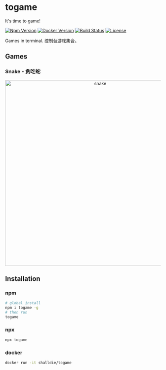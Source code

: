 # togame

It's time to game!

[![Npm Version](https://img.shields.io/npm/v/togame.svg?logo=npm&style=flat-square)](https://www.npmjs.com/package/togame)
[![Docker Version](https://img.shields.io/docker/v/shalldie/togame?label=docker&logo=docker&style=flat-square)](https://hub.docker.com/r/shalldie/togame)
[![Build Status](https://img.shields.io/github/workflow/status/shalldie/togame/ci?label=build&logo=github&style=flat-square)](https://github.com/shalldie/togame/actions)
[![License](https://img.shields.io/github/license/shalldie/togame?logo=github&style=flat-square)](https://github.com/shalldie/togame)

Games in terminal. 控制台游戏集合。

## Games

### Snake - 贪吃蛇

<p align="center">
    <img width="600" src="https://user-images.githubusercontent.com/9987486/158326135-40402735-08b4-49ff-a7ba-0e5a2449feb8.png" alt="snake">
</p>

## Installation

### npm

```bash
# global install
npm i togame -g
# then run
togame
```

### npx

```bash
npx togame
```

### docker

```bash
docker run -it shalldie/togame
```
